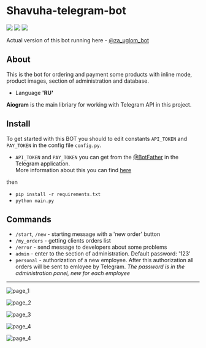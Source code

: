 # Shavuha-telegram-bot
![](https://img.shields.io/badge/Python-v3.9-green) ![](https://img.shields.io/badge/Aiogram-v2.25.1-blue) ![](https://img.shields.io/badge/SQLite-v3-white)

Actual version of this bot running here - [@za_uglom_bot](https://t.me/za_uglom_bot)

## About
This is the bot for ordering and payment some products with inline mode, product images, section of administration and database.
* Language **'RU'**

**Aiogram** is the main libriary for working with Telegram API in this project.

## Install
To get started with this BOT you should to edit constants `API_TOKEN` and `PAY_TOKEN` in the config file `config.py`.
* `API_TOKEN` and `PAY_TOKEN` you can get from the [@BotFather](https://t.me/BotFather) in the Telegram application.  
More information about this you can find [here](https://core.telegram.org/bots/tutorial)  

then

* `pip install -r requirements.txt`
* `python main.py`

## Commands
* `/start`, `/new` - starting message with a 'new order' button
* `/my_orders` - getting clients orders list
* `/error` - send message to developers about some problems
* `admin` - enter to the section of administration. Default password: '123'
* `personal` - authorization of a new employee. After this authorization all orders will be sent to emloyee by Telegram. *The password is in the administration panel, new for each employee*
  
____
  
![page_1](http://95.216.65.93:13617/static/images/github/shava-1@0,75x.png)

![page_2](http://95.216.65.93:13617/static/images/github/shava-2@0,75x.png)

![page_3](http://95.216.65.93:13617/static/images/github/shava-3@0,75x.png)

![page_4](http://95.216.65.93:13617/static/images/github/shava-4@0,75x.png)

![page_4](http://95.216.65.93:13617/static/images/github/shava-5@0,75x.png)



